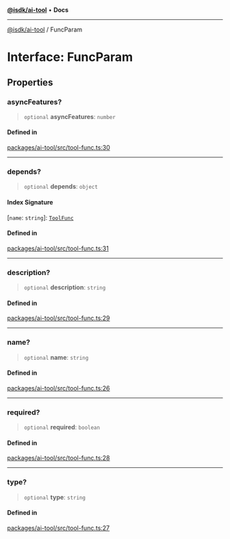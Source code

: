 [**@isdk/ai-tool**](../README.md) • **Docs**

***

[@isdk/ai-tool](../globals.md) / FuncParam

# Interface: FuncParam

## Properties

### asyncFeatures?

> `optional` **asyncFeatures**: `number`

#### Defined in

[packages/ai-tool/src/tool-func.ts:30](https://github.com/isdk/ai-tool.js/blob/fe6b47f429fb128627d2210e367fa914b891d314/src/tool-func.ts#L30)

***

### depends?

> `optional` **depends**: `object`

#### Index Signature

 \[`name`: `string`\]: [`ToolFunc`](../classes/ToolFunc.md)

#### Defined in

[packages/ai-tool/src/tool-func.ts:31](https://github.com/isdk/ai-tool.js/blob/fe6b47f429fb128627d2210e367fa914b891d314/src/tool-func.ts#L31)

***

### description?

> `optional` **description**: `string`

#### Defined in

[packages/ai-tool/src/tool-func.ts:29](https://github.com/isdk/ai-tool.js/blob/fe6b47f429fb128627d2210e367fa914b891d314/src/tool-func.ts#L29)

***

### name?

> `optional` **name**: `string`

#### Defined in

[packages/ai-tool/src/tool-func.ts:26](https://github.com/isdk/ai-tool.js/blob/fe6b47f429fb128627d2210e367fa914b891d314/src/tool-func.ts#L26)

***

### required?

> `optional` **required**: `boolean`

#### Defined in

[packages/ai-tool/src/tool-func.ts:28](https://github.com/isdk/ai-tool.js/blob/fe6b47f429fb128627d2210e367fa914b891d314/src/tool-func.ts#L28)

***

### type?

> `optional` **type**: `string`

#### Defined in

[packages/ai-tool/src/tool-func.ts:27](https://github.com/isdk/ai-tool.js/blob/fe6b47f429fb128627d2210e367fa914b891d314/src/tool-func.ts#L27)
